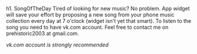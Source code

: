﻿h1. SongOfTheDay
Tired of looking for new music? No problem. App widget will save  your effort by proposing a new song from your phone music collection every day at 7 o'clock (widget isn't yet that smart). To listen to the song you need to have vk.com account. Feel free to contact me on prehistoric2003 at gmail.com.

*vk.com account is strongly recommended*
